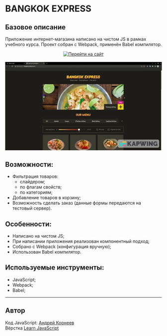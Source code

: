 # BANGKOK EXPRESS
## Базовое описание
Приложение интернет-магазина написано на чистом JS в рамках учебного курса. Проект собран с Webpack, применён Babel компилятор.

<div id="badges" align="center">
  <a href="http://bangkok.andrey-kor.ru/">
    <img src="https://img.shields.io/badge/посмотреть_проект-red?style=flat&logoColor=white" alt="Перейти на сайт" title="bangkok.andrey-kor.ru"/>
  </a>
</div>
<br>
<a href="http://bangkok.andrey-kor.ru/">
    <img 
        src="./readmeSrc/bangkok.gif"
        alt="Демонстрация работы"
    />
</a>

## Возможности:
- Фильтрация товаров:
    - слайдером;
    - по флагам свойств;
    - по категориям;
- Добавление товаров в корзину;
- Возможность сделать заказ (данные формы передаются на тестовый сервер).

## Особенности:
- Написано на чистом JS;
- При написании приложения реализован компонентный подход;
- Собрано c Webpack (конфигурация вручную);
- Использован Babel компилятор.

## Используемые инструменты:
- JavaScript;
- Webpack;
- Babel;

---

## Автор 
Код JavaScript: [Андрей Корнеев](https://github.com/andrey-kor) <br>
Вёрстка [Learn JavaScript](https://learn.javascript.ru/)
